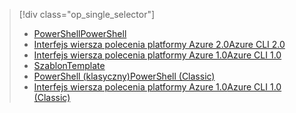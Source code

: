 > [!div class="op_single_selector"]
> * [<span data-ttu-id="3a70b-101">PowerShell</span><span class="sxs-lookup"><span data-stu-id="3a70b-101">PowerShell</span></span>](../articles/virtual-network/virtual-network-deploy-multinic-arm-ps.md)
> * [<span data-ttu-id="3a70b-102">Interfejs wiersza polecenia platformy Azure 2.0</span><span class="sxs-lookup"><span data-stu-id="3a70b-102">Azure CLI 2.0</span></span>](../articles/virtual-network/virtual-network-deploy-multinic-arm-cli.md)
> * [<span data-ttu-id="3a70b-103">Interfejs wiersza polecenia platformy Azure 1.0</span><span class="sxs-lookup"><span data-stu-id="3a70b-103">Azure CLI 1.0</span></span>](../articles/virtual-network/virtual-network-deploy-multinic-cli-nodejs.md)
> * [<span data-ttu-id="3a70b-104">Szablon</span><span class="sxs-lookup"><span data-stu-id="3a70b-104">Template</span></span>](../articles/virtual-network/virtual-network-deploy-multinic-arm-template.md)
> * [<span data-ttu-id="3a70b-105">PowerShell (klasyczny)</span><span class="sxs-lookup"><span data-stu-id="3a70b-105">PowerShell (Classic)</span></span>](../articles/virtual-network/virtual-network-deploy-multinic-classic-ps.md)
> * [<span data-ttu-id="3a70b-106">Interfejs wiersza polecenia platformy Azure 1.0</span><span class="sxs-lookup"><span data-stu-id="3a70b-106">Azure CLI 1.0 (Classic)</span></span>](../articles/virtual-network/virtual-network-deploy-multinic-classic-cli.md)